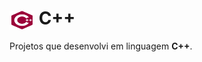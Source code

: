 # <img align="center" alt="Andressa-Cpp" height="30" width="40" src="https://raw.githubusercontent.com/devicons/devicon/master/icons/cplusplus/cplusplus-plain.svg">  C++

<p align="left"> 
  Projetos que desenvolvi em linguagem <strong>C++</strong>.
</p>
